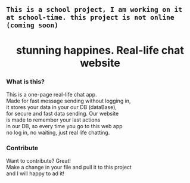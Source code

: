 ## `This is a school project, I am working on it at school-time. this project is not online (coming soon)`

<h1 align="center">stunning happines. Real-life chat website</h1>

### What is this?
This is a one-page real-life chat app.<br/>
Made for fast message sending without logging in, <br/>
it stores your data in your our DB (dataBase),<br/>
for secure and fast data sending. Our website <br/>
is made to remember your last actions <br/>
in our DB, so every time you go to this web app<br/>
no log in, no waiting, just real life chatting.

### Contribute
Want to contribute? Great!<br/>
Make a change in your file and pull it to this project <br/>
and I will happy to ad it!
